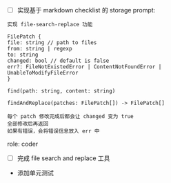 - [ ] 实现基于 markdown checklist 的 storage
  prompt: 
```
实现 file-search-replace 功能

FilePatch {
file: string // path to files
from: string | regexp
to: string
changed: bool // default is false
err?: FileNotExistedError | ContentNotFoundError | UnableToModifyFileError
}

find(path: string, content: string)

findAndReplace(patches: FilePatch[]) -> FilePatch[]

每个 patch 修改完成后都会让 changed 变为 true
全部修改后再返回
如果有错误，会将错误信息放入 err 中
```
  role: coder
  - [ ] 完成 file search and replace 工具
- 添加单元测试